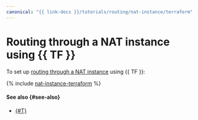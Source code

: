 ```yaml
---
canonical: "{{ link-docs }}/tutorials/routing/nat-instance/terraform"
---
```


# Routing through a NAT instance using {{ TF }}


To set up [routing through a NAT instance](index.md) using {{ TF }}:

{% include [nat-instance-terraform](../../../_tutorials/routing/nat-instance-terraform.md) %}

#### See also {#see-also}

* [{#T}](console.md)